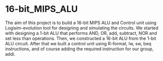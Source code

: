 # 16-bit_MIPS_ALU
The aim of this project is to build a 16-bit MIPS ALU and Control unit using Logisim-evolution tool for designing and simulating the circuits. We started with designing a 1-bit ALU that performs AND, OR, add, subtract, NOR and set less than operations. Then, we constructed a 16-bit ALU from the 1-bit ALU circuit. After that we built a control unit using R-format, lw, sw, beq instructions, and of course adding the required instruction for our group, addi.
